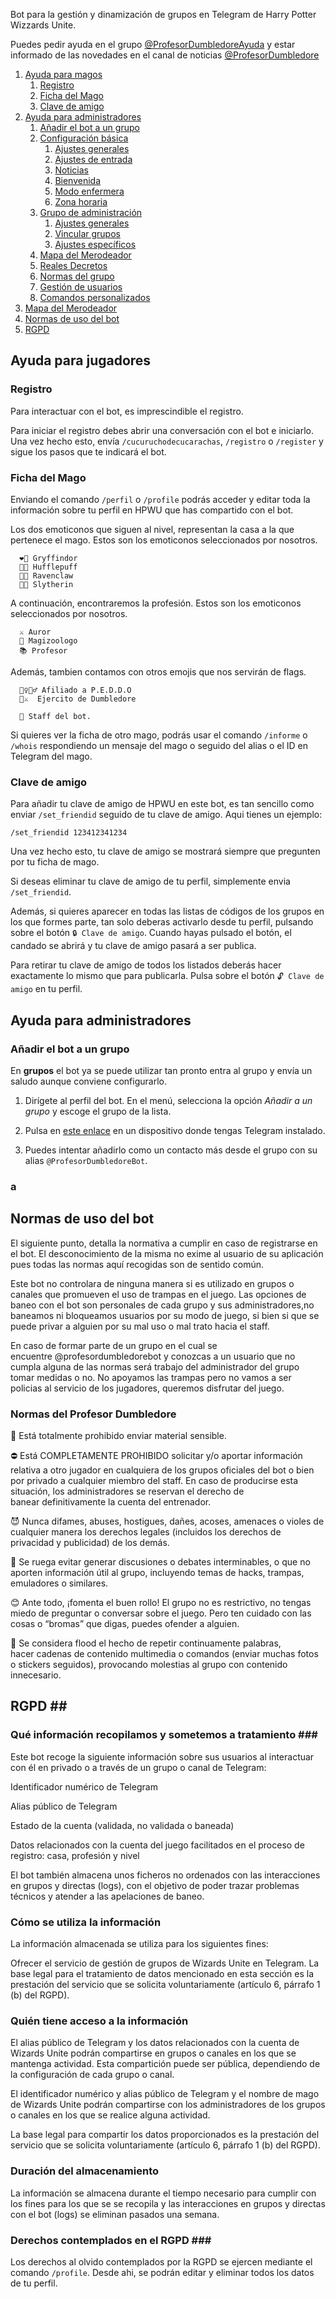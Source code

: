 Bot para la gestión y dinamización de grupos en Telegram de Harry Potter Wizzards Unite. 

Puedes pedir ayuda en el grupo [@ProfesorDumbledoreAyuda](https://t.me/ProfesorDumbledoreAyuda) y estar informado de las novedades en el canal de noticias [@ProfesorDumbledore](https://t.me/ProfesorDumbledore)


1. [Ayuda para magos](#ayuda-para-entrenadores)
   1. [Registro](#registro)
   2. [Ficha del Mago](#ficha-del-mago)
   3. [Clave de amigo](#clave-de-amigo)
2. [Ayuda para administradores](#ayuda-para-administradores)
   1. [Añadir el bot a un grupo](#añadir-el-bot-a-un-grupo)
   2. [Configuración básica](#configuración-básica)
      1. [Ajustes generales](#ajustes-generales)
      2. [Ajustes de entrada](#ajustes-de-entrada)
      3. [Noticias](#noticias)
      4. [Bienvenida](#bienvenida)
      5. [Modo enfermera](#modo-enfermera)
   	  6. [Zona horaria](#zona-horaria)
   3. [Grupo de administración](#grupo-de-administración) 
      1. [Ajustes generales](#ajustes-generales)
      2. [Vincular grupos](#vincular-grupos)
      3. [Ajustes específicos](#ajustes-específicos)
   4. [Mapa del Merodeador](#mapa-del-merodeador)
   5. [Reales Decretos](#reales-decretos)
   5. [Normas del grupo](#normas-del-grupo)
   7. [Gestión de usuarios](#gestion-de-usuarios-)
   9. [Comandos personalizados](#comandos-personalizados-)
3. [Mapa del Merodeador](#mapa-del-merodeador)
4. [Normas de uso del bot](#normas-de-uso-del-bot)
5. [RGPD](#RGPD)


## Ayuda para jugadores ## 

### Registro ###

Para interactuar con el bot, es imprescindible el registro. 

Para iniciar el registro debes abrir una conversación con el bot e iniciarlo. Una vez hecho esto, envía 
`/cucuruchodecucarachas`, `/registro` o `/register` y sigue los pasos que te indicará el bot.

### Ficha del Mago ###

Enviando el comando `/perfil` o `/profile` podrás acceder y editar toda la información sobre tu perfil en HPWU que has compartido con el bot.


Los dos emoticonos que siguen al nivel, representan la casa a la que pertenece el mago. Estos son los emoticonos seleccionados por nosotros.

```
  ❤️🦁 Gryffindor
  💛🦡 Hufflepuff
  💙🦅 Ravenclaw
  💚🐍 Slytherin
```

A continuación, encontraremos la profesión. Estos son los emoticonos seleccionados por nosotros.

```
  ⚔ Auror
  🐾 Magizoologo
  📚 Profesor
```

Además, tambien contamos con otros emojis que nos servirán de flags.

```
  🧝‍♀🧝‍♂ Afiliado a P.E.D.D.O 
  🔰⚔  Ejercito de Dumbledore

  🧙 Staff del bot.
```

Si quieres ver la ficha de otro mago, podrás usar el comando `/informe` o `/whois` respondiendo un mensaje del mago o seguido del alias o el ID en Telegram del mago.

### Clave de amigo ### 

Para añadir tu clave de amigo de HPWU en este bot, es tan sencillo como enviar `/set_friendid` seguido de tu clave de amigo. Aqui tienes un ejemplo:

```
/set_friendid 123412341234
```

Una vez hecho esto, tu clave de amigo se mostrará siempre que pregunten por tu ficha de mago.

Si deseas eliminar tu clave de amigo de tu perfil, simplemente envia `/set_friendid`.

Además, si quieres aparecer en todas las listas de códigos de los grupos en los que formes parte, tan solo deberas activarlo desde tu perfil, pulsando sobre el botón `🔒 Clave de amigo`. Cuando hayas pulsado el botón, el candado se abrirá y tu clave de amigo pasará a ser publica. 

Para retirar tu clave de amigo de todos los listados deberás hacer exactamente lo mismo que para publicarla. Pulsa sobre el botón `🔓 Clave de amigo` en tu perfil.


## Ayuda para administradores ## 

### Añadir el bot a un grupo ###

En **grupos** el bot ya se puede utilizar tan pronto entra al grupo y envía un saludo aunque conviene configurarlo.

1. Dirígete al perfil del bot. En el menú, selecciona la opción *Añadir a un grupo* y escoge el grupo de la lista.

2. Pulsa en [este enlace](https://telegram.me/ProfesorDumbledoreBot?startgroup=true) en un dispositivo donde tengas Telegram instalado.

3. Puedes intentar añadirlo como un contacto más desde el grupo con su alias `@ProfesorDumbledoreBot`.

### a ###


## Normas de uso del bot ##

El siguiente punto, detalla la normativa a cumplir en caso de registrarse en el bot. El desconocimiento de la misma no exime al usuario de su aplicación pues todas las normas aquí recogidas son de sentido común.

Este bot no controlara de ninguna manera si es utilizado en grupos o canales que promueven el uso de trampas en el juego. Las opciones de baneo con el bot son personales de cada grupo y sus administradores,no baneamos ni bloqueamos usuarios por su modo de juego, si bien si que se puede privar a alguien por su mal uso o mal trato hacia el staff.

En caso de formar parte de un grupo en el cual se encuentre @profesordumbledorebot y conozcas a un usuario que no cumpla alguna de las normas será trabajo del administrador del grupo tomar medidas o no. No apoyamos las trampas pero no vamos a ser policias al servicio de los jugadores, queremos disfrutar del juego.

### Normas del Profesor Dumbledore ###

🔞 Está totalmente prohibido enviar material sensible.

⛔️ Está COMPLETAMENTE PROHIBIDO solicitar y/o aportar información relativa a otro jugador en cualquiera de los grupos oficiales del bot o bien por privado a cualquier miembro del staff. En caso de producirse esta situación, los administradores se reservan el derecho de banear definitivamente la cuenta del entrenador.

😈 Nunca difames, abuses, hostigues, dañes, acoses, amenaces o violes de cualquier manera los derechos legales (incluidos los derechos de privacidad y publicidad) de los demás.

👺 Se ruega evitar generar discusiones o debates interminables, o que no aporten información útil al grupo, incluyendo temas de hacks, trampas, emuladores o similares.

😊 Ante todo, ¡fomenta el buen rollo! El grupo no es restrictivo, no tengas miedo de preguntar o conversar sobre el juego. Pero ten cuidado con las cosas o “bromas” que digas, puedes ofender a alguien.

📩 Se considera flood el hecho de repetir continuamente palabras, hacer cadenas de contenido multimedia o comandos (enviar muchas fotos o stickers seguidos), provocando molestias al grupo con contenido innecesario.


## RGPD ##

### Qué información recopilamos y sometemos a tratamiento ###

Este bot recoge la siguiente información sobre sus usuarios al interactuar con él en privado o a través de un grupo o canal de Telegram:

Identificador numérico de Telegram

Alias público de Telegram

Estado de la cuenta (validada, no validada o baneada)

Datos relacionados con la cuenta del juego facilitados en el proceso de registro: casa, profesión y nivel

El bot también almacena unos ficheros no ordenados con las interacciones en grupos y directas (logs), con el objetivo de poder trazar problemas técnicos y atender a las apelaciones de baneo.

### Cómo se utiliza la información ###

La información almacenada se utiliza para los siguientes fines:

Ofrecer el servicio de gestión de grupos de Wizards Unite en Telegram. La base legal para el tratamiento de datos mencionado en esta sección es la prestación del servicio que se solicita voluntariamente (artículo 6, párrafo 1 (b) del RGPD).

### Quién tiene acceso a la información ###

El alias público de Telegram y los datos relacionados con la cuenta de Wizards Unite podrán compartirse en grupos o canales en los que se mantenga actividad. Esta compartición puede ser pública, dependiendo de la configuración de cada grupo o canal.

El identificador numérico y alias público de Telegram y el nombre de mago de Wizards Unite podrán compartirse con los administradores de los grupos o canales en los que se realice alguna actividad.

La base legal para compartir los datos proporcionados es la prestación del servicio que se solicita voluntariamente (artículo 6, párrafo 1 (b) del RGPD).

### Duración del almacenamiento ###

La información se almacena durante el tiempo necesario para cumplir con los fines para los que se se recopila y las interacciones en grupos y directas con el bot (logs) se eliminan pasados una semana.

### Derechos contemplados en el RGPD ###

Los derechos al olvido contemplados por la RGPD se ejercen mediante el comando `/profile`. Desde ahi, se podrán editar y eliminar todos los datos de tu perfil.
